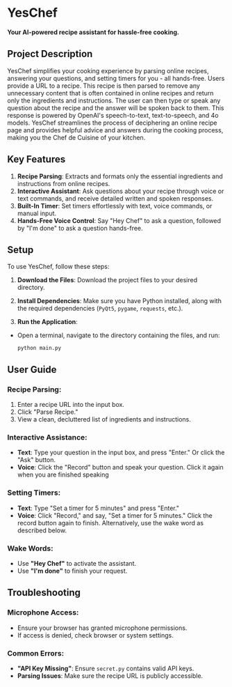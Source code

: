 # YesChef
**Your AI-powered recipe assistant for hassle-free cooking.**

## Project Description
YesChef simplifies your cooking experience by parsing online recipes, answering your questions, and setting timers for you - all hands-free. Users provide a URL to a recipe. This recipe is then parsed to remove any unnecessary content that is often contained in online recipes and return only the ingredients and instructions. The user can then type or speak any question about the recipe and the answer will be spoken back to them. This response is powered by OpenAI's speech-to-text, text-to-speech, and 4o models. YesChef streamlines the process of deciphering an online recipe page and provides helpful advice and answers during the cooking process, making you the Chef de Cuisine of your kitchen. 

## Key Features
1. **Recipe Parsing**: Extracts and formats only the essential ingredients and instructions from online recipes.
2. **Interactive Assistant**: Ask questions about your recipe through voice or text commands, and receive detailed written and spoken responses.
3. **Built-In Timer**: Set timers effortlessly with text, voice commands, or manual input.
4. **Hands-Free Voice Control**: Say "Hey Chef" to ask a question, followed by "I'm done" to ask a question hands-free.

## Setup
To use YesChef, follow these steps:

1. **Download the Files**: Download the project files to your desired directory.

2. **Install Dependencies**: Make sure you have Python installed, along with the required dependencies (`PyQt5`, `pygame`, `requests`, etc.). 

3. **Run the Application**:
- Open a terminal, navigate to the directory containing the files, and run:
  ```
  python main.py
  ```

## User Guide

### Recipe Parsing:
1. Enter a recipe URL into the input box.
2. Click "Parse Recipe."
3. View a clean, decluttered list of ingredients and instructions.

### Interactive Assistance:
- **Text**: Type your question in the input box, and press "Enter." Or click the "Ask" button.
- **Voice**: Click the "Record" button and speak your question. Click it again when you are finished speaking

### Setting Timers:
- **Text**: Type "Set a timer for 5 minutes" and press "Enter."
- **Voice**: Click "Record," and say, "Set a timer for 5 minutes." Click the record button again to finish. Alternatively, use the wake word as described below.

### Wake Words:
- Use **"Hey Chef"** to activate the assistant.
- Use **"I'm done"** to finish your request. 

## Troubleshooting

### Microphone Access:
- Ensure your browser has granted microphone permissions.
- If access is denied, check browser or system settings.

### Common Errors:
- **"API Key Missing"**: Ensure `secret.py` contains valid API keys.
- **Parsing Issues**: Make sure the recipe URL is publicly accessible.


